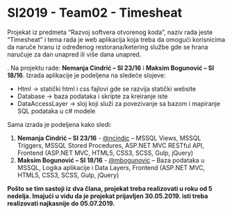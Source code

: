# SI2019 - Team02 - Timesheat
Projekat iz predmeta “Razvoj softvera otvorenog koda”, naziv rada jeste “Timesheat” i tema rada je web aplikacija koja treba da omogući korisnicima da naruče hranu iz određenog restorana/ketering službe gde se hrana naručuje za dan unapred ili više dana unapred.

. Na projektu rade: **Nemanja Cindrić – SI 23/16** i **Maksim Bogunović – SI 18/16**. Izrada aplikacije je podeljena na sledeće slojeve:
- Html -> statički html i css fajlovi gde se razvija statički website
- Database -> baza podataka i skripte za kreiranje iste
- DataAccessLayer -> sloj koji služi za povezivanje sa bazom i mapiranje SQL podataka u c# modele

Sama izrada je podeljena kako sledi: 
1. **Nemanja Cindrić – SI 23/16** - [@ncindic](https://github.com/ncindric "@ncindric") – MSSQL Views, MSSQL Triggers, MSSQL Stored Procedures, ASP.NET MVC RESTful API, Frontend (ASP.NET MVC, HTML5, CSS3, SCSS, Gulp, jQuery)
2. **Maksim Bogunović – SI 18/16** - [@mbogunovic](https://github.com/mbogunovic "@mbogunovic") – Baza podataka u MSSQL, Logika aplikacije i Data Layers, Frontend (ASP.NET MVC, HTML5, CSS3, SCSS, Gulp, jQuery)

**Pošto se tim sastoji iz dva člana, projekat treba realizovati u roku od 5 nedelja. Imajući u vidu da je projekat prijavljen 30.05.2019. isti treba realizovati najkasnije do 05.07.2019.**
